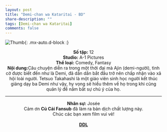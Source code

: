 ```yaml
---
layout: post
title: "Demi-chan wa Kataritai - BD"
share-description: ""
tags: [Demi-chan wa Kataritai]
comments: false
---
```


![Thumb](https://tpn-team.github.io/assets/img/DemichanwaKataritai_thumb.jpg){: .mx-auto.d-block :}
<center>
<b>Số tập:</b> 12 <br>
<b>Studio:</b> A-1 Pictures <br>
<b>Thể loại:</b> Comedy, Fantasy <br>
<b>Nội dung:</b>Câu chuyện diễn ra trong một thời đại mà Ajin (demi-người), tình cờ được biết đến như là Demi, đã dần dần bắt đầu trở nên chấp nhận vào xã hội loài người. Tetsuo Takahashi là một giáo viên sinh học người kết thúc giảng dạy ba Demi như vậy, hy vọng sẽ hiểu thêm về họ trong khi cũng quản lý để nắm bắt sự chú ý của họ. <br>

<hr>

<b>Nhân sự:</b> Josée <br>
Cảm ơn <b>Củ Cải Fansub</b> đã làm ra bản dịch chất lượng này. <br>
Chúc các bạn xem film vui vẻ!<br><br>
<b><a href="https://github.com/TPN-Team/TPN-Team-DDL/blob/master/Demi-chan%20wa%20Kataritai.md">DDL</a></b> <br>
</center>
<!-- excerpt-end -->
